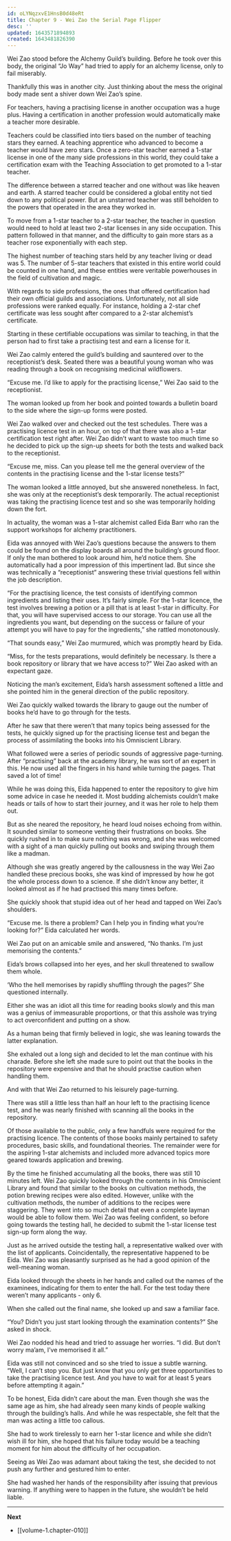 ```yaml
---
id: oLYNqzxvE1HnsB0d48eRt
title: Chapter 9 - Wei Zao the Serial Page Flipper
desc: ''
updated: 1643571894893
created: 1643481826390
---
```


Wei Zao stood before the Alchemy Guild’s building. Before he took over this body, the original “Jo Way” had tried to apply for an alchemy license, only to fail miserably.

Thankfully this was in another city. Just thinking about the mess the original body made sent a shiver down Wei Zao’s spine.

For teachers, having a practising license in another occupation was a huge plus. Having a certification in another profession would automatically make a teacher more desirable. 

Teachers could be classified into tiers based on the number of teaching stars they earned. A teaching apprentice who advanced to become a teacher would have zero stars. Once a zero-star teacher earned a 1-star license in one of the many side professions in this world, they could take a certification exam with the Teaching Association to get promoted to a 1-star teacher.

The difference between a starred teacher and one without was like heaven and earth. A starred teacher could be considered a global entity not tied down to any political power. But an unstarred teacher was still beholden to the powers that operated in the area they worked in.

To move from a 1-star teacher to a 2-star teacher, the teacher in question would need to hold at least two 2-star licenses in any side occupation. This pattern followed in that manner, and the difficulty to gain more stars as a teacher rose exponentially with each step.

The highest number of teaching stars held by any teacher living or dead was 5. The number of 5-star teachers that existed in this entire world could be counted in one hand, and these entities were veritable powerhouses in the field of cultivation and magic.

With regards to side professions, the ones that offered certification had their own official guilds and associations. Unfortunately, not all side professions were ranked equally. For instance, holding a 2-star chef certificate was less sought after compared to a 2-star alchemist’s certificate.

Starting in these certifiable occupations was similar to teaching, in that the person had to first take a practising test and earn a license for it.

Wei Zao calmly entered the guild’s building and sauntered over to the receptionist’s desk. Seated there was a beautiful young woman who was reading through a book on recognising medicinal wildflowers.

“Excuse me. I’d like to apply for the practising license,” Wei Zao said to the receptionist.

The woman looked up from her book and pointed towards a bulletin board to the side where the sign-up forms were posted.

Wei Zao walked over and checked out the test schedules. There was a practising licence test in an hour, on top of that there was also a 1-star certification test right after. Wei Zao didn’t want to waste too much time so he decided to pick up the sign-up sheets for both the tests and walked back to the receptionist.

“Excuse me, miss. Can you please tell me the general overview of the contents in the practising license and the 1-star license tests?”

The woman looked a little annoyed, but she answered nonetheless. In fact, she was only at the receptionist’s desk temporarily. The actual receptionist was taking the practising licence test and so she was temporarily holding down the fort.

In actuality, the woman was a 1-star alchemist called Eida Barr who ran the support workshops for alchemy practitioners.

Eida was annoyed with Wei Zao’s questions because the answers to them could be found on the display boards all around the building’s ground floor. If only the man bothered to look around him, he’d notice them. She automatically had a poor impression of this impertinent lad. But since she was technically a “receptionist” answering these trivial questions fell within the job description.

“For the practising licence, the test consists of identifying common ingredients and listing their uses. It’s fairly simple. For the 1-star licence, the test involves brewing a potion or a pill that is at least 1-star in difficulty. For that, you will have supervised access to our storage. You can use all the ingredients you want, but depending on the success or failure of your attempt you will have to pay for the ingredients,” she rattled monotonously.

“That sounds easy,” Wei Zao murmured, which was promptly heard by Eida.

“Miss, for the tests preparations, would definitely be necessary. Is there a book repository or library that we have access to?” Wei Zao asked with an expectant gaze.

Noticing the man’s excitement, Eida’s harsh assessment softened a little and she pointed him in the general direction of the public repository.

Wei Zao quickly walked towards the library to gauge out the number of books he’d have to go through for the tests.

After he saw that there weren’t that many topics being assessed for the tests, he quickly signed up for the practising license test and began the process of assimilating the books into his Omniscient Library.

What followed were a series of periodic sounds of aggressive page-turning. After “practising” back at the academy library, he was sort of an expert in this. He now used all the fingers in his hand while turning the pages. That saved a lot of time!

While he was doing this, Eida happened to enter the repository to give him some advice in case he needed it. Most budding alchemists couldn’t make heads or tails of how to start their journey, and it was her role to help them out.

But as she neared the repository, he heard loud noises echoing from within. It sounded similar to someone venting their frustrations on books. She quickly rushed in to make sure nothing was wrong, and she was welcomed with a sight of a man quickly pulling out books and swiping through them like a madman.

Although she was greatly angered by the callousness in the way Wei Zao handled these precious books, she was kind of impressed by how he got the whole process down to a science. If she didn’t know any better, it looked almost as if he had practised this many times before.

She quickly shook that stupid idea out of her head and tapped on Wei Zao’s shoulders.

“Excuse me. Is there a problem? Can I help you in finding what you’re looking for?” Eida calculated her words.

Wei Zao put on an amicable smile and answered, “No thanks. I’m just memorising the contents.”

Eida’s brows collapsed into her eyes, and her skull threatened to swallow them whole.

‘Who the hell memorises by rapidly shuffling through the pages?’ She questioned internally.

Either she was an idiot all this time for reading books slowly and this man was a genius of immeasurable proportions, or that this asshole was trying to act overconfident and putting on a show.

As a human being that firmly believed in logic, she was leaning towards the latter explanation. 

She exhaled out a long sigh and decided to let the man continue with his charade. Before she left she made sure to point out that the books in the repository were expensive and that he should practise caution when handling them.

And with that Wei Zao returned to his leisurely page-turning. 

There was still a little less than half an hour left to the practising licence test, and he was nearly finished with scanning all the books in the repository.

Of those available to the public, only a few handfuls were required for the practising licence. The contents of those books mainly pertained to safety procedures, basic skills, and foundational theories. The remainder were for the aspiring 1-star alchemists and included more advanced topics more geared towards application and brewing.

By the time he finished accumulating all the books, there was still 10 minutes left. Wei Zao quickly looked through the contents in his Omniscient Library and found that similar to the books on cultivation methods, the potion brewing recipes were also edited. However, unlike with the cultivation methods, the number of additions to the recipes were staggering. They went into so much detail that even a complete layman would be able to follow them. Wei Zao was feeling confident, so before going towards the testing hall, he decided to submit the 1-star license test sign-up form along the way.

Just as he arrived outside the testing hall, a representative walked over with the list of applicants. Coincidentally, the representative happened to be Eida. Wei Zao was pleasantly surprised as he had a good opinion of the well-meaning woman. 

Eida looked through the sheets in her hands and called out the names of the examinees, indicating for them to enter the hall. For the test today there weren’t many applicants - only 6.

When she called out the final name, she looked up and saw a familiar face.

“You? Didn’t you just start looking through the examination contents?” She asked in shock.

Wei Zao nodded his head and tried to assuage her worries. “I did. But don’t worry ma’am, I’ve memorised it all.”

Eida was still not convinced and so she tried to issue a subtle warning. “Well, I can’t stop you. But just know that you only get three opportunities to take the practising licence test. And you have to wait for at least 5 years before attempting it again.”

To be honest, Eida didn’t care about the man. Even though she was the same age as him, she had already seen many kinds of people walking through the building’s halls. And while he was respectable, she felt that the man was acting a little too callous.

She had to work tirelessly to earn her 1-star licence and while she didn’t wish ill for him, she hoped that his failure today would be a teaching moment for him about the difficulty of her occupation.

Seeing as Wei Zao was adamant about taking the test, she decided to not push any further and gestured him to enter.

She had washed her hands of the responsibility after issuing that previous warning. If anything were to happen in the future, she wouldn’t be held liable.

____

**Next**
* [[volume-1.chapter-010]]